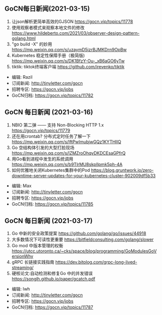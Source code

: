 ## GoCN每日新闻(2021-03-15)

1. 让json解析更简单高效的GJSON https://gocn.vip/topics/11778
2. 使用观察者模式来观察本地文件的修改 https://www.hildeberto.com/2021/03/observer-design-pattern-golang.html
3. "go build -X" 的妙用 https://mp.weixin.qq.com/s/uzaymD5izrBJMKDrn9OpBw
4. Kubernetes 稳定性保障手册（极简版) https://mp.weixin.qq.com/s/DK1BfzY-Ou-_xB6aGO6yTw
5. tiktik: tiktok终端客户端 https://github.com/irevenko/tiktik

* 编辑: Razil  
* 订阅新闻: http://tinyletter.com/gocn  
* 招聘专区: https://gocn.vip/jobs   
* GoCN归档: https://gocn.vip/topics/11782

## GoCN 每日新闻 (2021-03-16)

1. NBIO 第二弹 —— 支持 Non-Blocking HTTP 1.x https://gocn.vip/topics/11779
2. 还在用crontab? 分布式定时任务了解一下 https://mp.weixin.qq.com/s/IftPwlmubjwGQz1KYTHIIQ
3. Go 空结构体引发的大型打脸现场 https://mp.weixin.qq.com/s/lZMZroOhqvDKDCEsaGPfrQ
4. 用Go看到进程中发生的系统调用 https://mp.weixin.qq.com/s/b9TlrMU8skpIlpmk5ph-4A
5. 如何优雅地关闭Kubernetes集群中的Pod https://blog.gruntwork.io/zero-downtime-server-updates-for-your-kubernetes-cluster-902009df5b33

* 编辑: Max
* 订阅新闻: http://tinyletter.com/gocn
* 招聘专区: https://gocn.vip/jobs
* GoCN归档: https://gocn.vip/topics/11785

## GoCN 每日新闻 (2021-03-17)

1. Go 中新的安全政策提案 https://github.com/golang/go/issues/44918
2. 大多数情况下可读性更重要 https://bitfieldconsulting.com/golang/slower
3. Go mod 中版本管理的权衡 https://utcc.utoronto.ca/~cks/space/blog/programming/GoModulesGoVersionWhy
4. gRPC 长链接实践指南 https://dev.bitolog.com/grpc-long-lived-streaming/
5. 硬核论文:自动检测和修复Go 中的并发错误 https://songlh.github.io/paper/gcatch.pdf

* 编辑: lwh
* 订阅新闻: http://tinyletter.com/gocn
* 招聘专区: https://gocn.vip/jobs
* GoCN归档: https://gocn.vip/topics/11787
